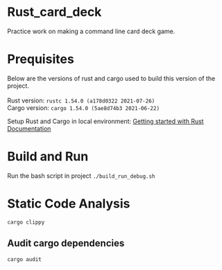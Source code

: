 # Rust_card_deck
Practice work on making a command line card deck game.

# Prequisites
Below are the versions of rust and cargo used to build this version of the project.\
\
Rust version: `rustc 1.54.0 (a178d0322 2021-07-26)`\
Cargo version: `cargo 1.54.0 (5ae8d74b3 2021-06-22)`

Setup Rust and Cargo in local environment:
[Getting started with Rust Documentation](https://www.rust-lang.org/learn/get-started)

# Build and Run
Run the bash script in project
`./build_run_debug.sh`

# Static Code Analysis
`cargo clippy`

## Audit cargo dependencies
`cargo audit`

